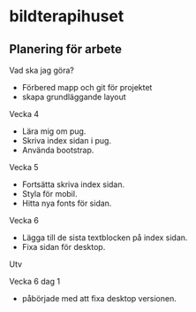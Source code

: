# bildterapihuset

## Planering för arbete

Vad ska jag göra?

* Förbered mapp och git för projektet
* skapa grundläggande layout

Vecka 4
* Lära mig om pug.
* Skriva index sidan i pug.
* Använda bootstrap.

Vecka 5
* Fortsätta skriva index sidan.
* Styla för mobil.
* Hitta nya fonts för sidan.

Vecka 6
* Lägga till de sista textblocken på index sidan.
* Fixa sidan för desktop.


Utv

Vecka 6
dag 1  
* påbörjade med att fixa desktop versionen.